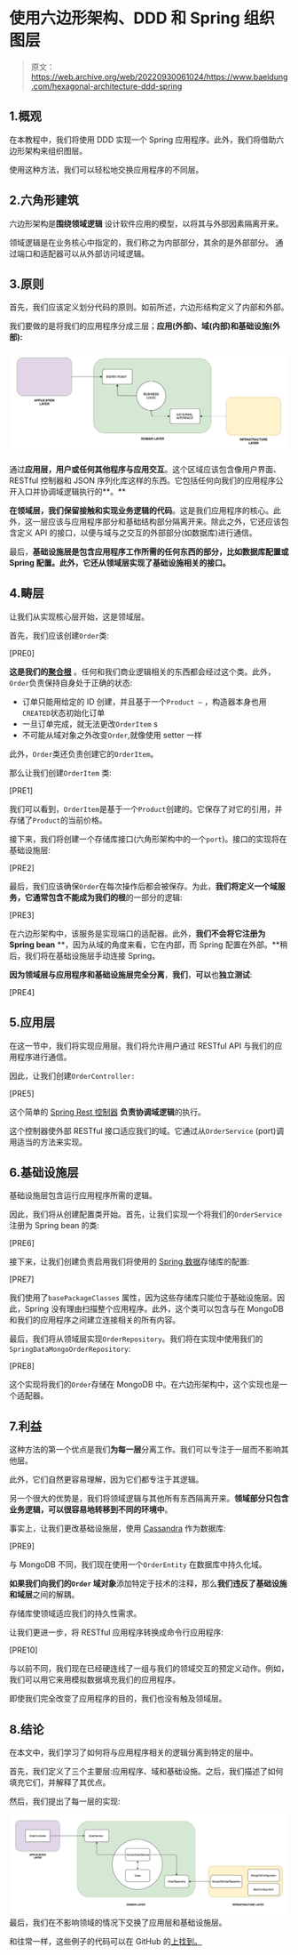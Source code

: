 # 使用六边形架构、DDD 和 Spring 组织图层

> 原文：<https://web.archive.org/web/20220930061024/https://www.baeldung.com/hexagonal-architecture-ddd-spring>

## 1.概观

在本教程中，我们将使用 DDD 实现一个 Spring 应用程序。此外，我们将借助六边形架构来组织图层。

使用这种方法，我们可以轻松地交换应用程序的不同层。

## 2.六角形建筑

六边形架构是**围绕领域逻辑** 设计软件应用的模型，以将其与外部因素隔离开来。

领域逻辑是在业务核心中指定的，我们称之为内部部分，其余的是外部部分。 通过端口和适配器可以从外部访问域逻辑。

## 3.原则

首先，我们应该定义划分代码的原则。如前所述，六边形结构定义了内部和外部。

我们要做的是将我们的应用程序分成三层；**应用(外部)、域(内部)和基础设施(外部):**

[![DDD Layers](img/98dfa5950bd4650b97e0971bd3ee3774.png)](/web/20220921215025/https://www.baeldung.com/wp-content/uploads/2019/12/DDD-Layers.png)

通过**应用层，用户或任何其他程序与应用交互**。这个区域应该包含像用户界面、RESTful 控制器和 JSON 序列化库这样的东西。它包括任何向我们的应用程序公开入口并协调域逻辑执行的**。**

**在领域层，我们保留接触和实现业务逻辑的代码**。这是我们应用程序的核心。此外，这一层应该与应用程序部分和基础结构部分隔离开来。除此之外，它还应该包含定义 API 的接口，以便与域与之交互的外部部分(如数据库)进行通信。

最后，**基础设施层是包含应用程序工作所需的任何东西的部分，比如数据库配置或 Spring 配置。此外，它还从领域层实现了基础设施相关的接口。**

## 4.畴层

让我们从实现核心层开始，这是领域层。

首先，我们应该创建`Order`类:

[PRE0]

**这是我们的[聚合根](/web/20220921215025/https://www.baeldung.com/spring-persisting-ddd-aggregates)** 。任何和我们商业逻辑相关的东西都会经过这个类。此外，`Order`负责保持自身处于正确的状态:

*   订单只能用给定的 ID 创建，并且基于一个`Product –` ，构造器本身也用`CREATED`状态初始化订单
*   一旦订单完成，就无法更改`OrderItem` s
*   不可能从域对象之外改变`Order`,就像使用 setter 一样

此外，`Order`类还负责创建它的`OrderItem`。

那么让我们创建`OrderItem` 类:

[PRE1]

我们可以看到，`OrderItem`是基于一个`Product`创建的。它保存了对它的引用，并存储了`Product`的当前价格。

接下来，我们将创建一个存储库接口(六角形架构中的一个`port`)。接口的实现将在基础设施层:

[PRE2]

最后，我们应该确保`Order`在每次操作后都会被保存。为此，**我们将定义一个域服务，它通常包含不能成为我们的根**的一部分的逻辑:

[PRE3]

在六边形架构中，该服务是实现端口的适配器。此外，**我们不会将它注册为 Spring bean** **，因为从域的角度来看，它在内部，而 Spring 配置在外部。**稍后，我们将在基础设施层手动连接 Spring。

**因为领域层与应用程序和基础设施层完全分离**，**我们**，**可以**也**独立测试**:

[PRE4]

## 5.应用层

在这一节中，我们将实现应用层。我们将允许用户通过 RESTful API 与我们的应用程序进行通信。

因此，让我们创建`OrderController:`

[PRE5]

这个简单的 [Spring Rest 控制器](/web/20220921215025/https://www.baeldung.com/building-a-restful-web-service-with-spring-and-java-based-configuration) **负责协调域逻辑**的执行。

这个控制器使外部 RESTful 接口适应我们的域。它通过从`OrderService` (port)调用适当的方法来实现。

## 6.基础设施层

基础设施层包含运行应用程序所需的逻辑。

因此，我们将从创建配置类开始。首先，让我们实现一个将我们的`OrderService`注册为 Spring bean 的类:

[PRE6]

接下来，让我们创建负责启用我们将使用的 [Spring 数据](/web/20220921215025/https://www.baeldung.com/spring-data-mongodb-tutorial)存储库的配置:

[PRE7]

我们使用了`basePackageClasses` 属性，因为这些存储库只能位于基础设施层。因此，Spring 没有理由扫描整个应用程序。此外，这个类可以包含与在 MongoDB 和我们的应用程序之间建立连接相关的所有内容。

最后，我们将从领域层实现`OrderRepository`。我们将在实现中使用我们的`SpringDataMongoOrderRepository`:

[PRE8]

这个实现将我们的`Order`存储在 MongoDB 中。在六边形架构中，这个实现也是一个适配器。

## 7.利益

这种方法的第一个优点是我们**为每一层**分离工作。我们可以专注于一层而不影响其他层。

此外，它们自然更容易理解，因为它们都专注于其逻辑。

另一个很大的优势是，我们将领域逻辑与其他所有东西隔离开来。**领域部分只包含业务逻辑，可以很容易地转移到不同的环境中**。

事实上，让我们更改基础设施层，使用 [Cassandra](/web/20220921215025/https://www.baeldung.com/spring-data-cassandra-tutorial) 作为数据库:

[PRE9]

与 MongoDB 不同，我们现在使用一个`OrderEntity` 在数据库中持久化域。

**如果我们向我们的`Order` 域对象**添加特定于技术的注释，那么**我们违反了基础设施和域层**之间的解耦。

存储库使领域适应我们的持久性需求。

让我们更进一步，将 RESTful 应用程序转换成命令行应用程序:

[PRE10]

与以前不同，我们现在已经硬连线了一组与我们的领域交互的预定义动作。例如，我们可以用它来用模拟数据填充我们的应用程序。

即使我们完全改变了应用程序的目的，我们也没有触及领域层。

## 8.结论

在本文中，我们学习了如何将与应用程序相关的逻辑分离到特定的层中。

首先，我们定义了三个主要层:应用程序、域和基础设施。之后，我们描述了如何填充它们，并解释了其优点。

然后，我们提出了每一层的实现:

[![DDD Layers implemented](img/2953debaf1588dde7ca61085cd8b3113.png)](/web/20220921215025/https://www.baeldung.com/wp-content/uploads/2019/12/DDD-Layers-implemented.png) 最后，我们在不影响领域的情况下交换了应用层和基础设施层。

和往常一样，这些例子的代码可以在 GitHub 的[上找到。](https://web.archive.org/web/20220921215025/https://github.com/eugenp/tutorials/tree/master/ddd)